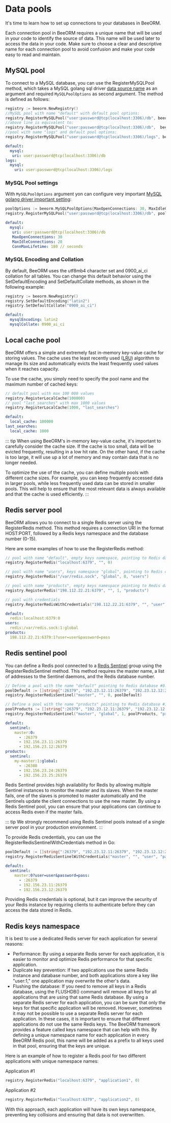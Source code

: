 # Data pools

It's time to learn how to set up connections to your databases in BeeORM.

Each connection pool in BeeORM requires a unique name that will be used in your code to identify the source of data. This name will be used later to access the data in your code. 
Make sure to choose a clear and descriptive name for each connection pool to avoid confusion and make your code easy to read and maintain.

## MySQL pool

To connect to a MySQL database, you can use the RegisterMySQLPool method, which takes a MySQL golang sql driver [data source name](https://github.com/go-sql-driver/mysql#dsn-data-source-name) as an argument 
and required `MySQLPoolOptions` as second argument. The method is defined as follows:

```go
registry := beeorm.NewRegistry()
//MySQL pool with name "default" with default pool options:
registry.RegisterMySQLPool("user:password@tcp(localhost:3306)/db", beeorm.MySQLPoolOptions{})
//above line is equivalent to:
registry.RegisterMySQLPool("user:password@tcp(localhost:3306)/db",  beeorm.MySQLPoolOptions{}, "default")
//pool with name "logs" and default pool options:
registry.RegisterMySQLPool("user:password@tcp(localhost:3306)/logs", beeorm.MySQLPoolOptions{}, "logs")
```

```yml
default:
  mysql: 
   uri: user:password@tcp(localhost:3306)/db
logs:
  mysql: 
    uri: user:password@tcp(localhost:3306)/logs
```

### MySQL Pool settings

With `MySQLPoolOptions` argument yon can configure very important [MySQL golang driver important setting](https://github.com/go-sql-driver/mysql#important-settings):

```go
poolOptions := beeorm.MySQLPoolOptions{MaxOpenConnections: 30, MaxIdleConnections: 20, ConnMaxLifetime: 3 * time.Minute}
registry.RegisterMySQLPool("user:password@tcp(localhost:3306)/db", poolOptions)
```

```yml
default:
  mysql: 
   uri: user:password@tcp(localhost:3306)/db
   MaxOpenConnections: 30
   MaxIdleConnections: 20
   ConnMaxLifetime: 180 // seconds
```

### MySQL Encoding and Collation

By default, BeeORM uses the utf8mb4 character set and 0900_ai_ci collation for all tables. You can change this default behavior using the SetDefaultEncoding and SetDefaultCollate methods, as shown in the following example:

```go
registry := beeorm.NewRegistry()
registry.SetDefaultEncoding("latin2")
registry.SetDefaultCollate("0900_ai_ci")
```

```yml
default:
  mysqlEncoding: latin2
  mysqlCollate: 0900_ai_ci
```

## Local cache pool

BeeORM offers a simple and extremely fast in-memory key-value cache for storing values. The cache uses the least recently used ([LRU](https://en.wikipedia.org/wiki/Cache_replacement_policies#Least_recently_used_(LRU))) algorithm to manage its size and automatically evicts the least frequently used values when it reaches capacity.

To use the cache, you simply need to specify the pool name and the maximum number of cached keys:

```go
// default pool with max 100 000 values
registry.RegisterLocalCache(100000)
// pool "last_searches" with max 1000 values
registry.RegisterLocalCache(1000, "last_searches")
```

```yml
default:
  local_cache: 100000
last_searches:
  local_cache: 1000
```

::: tip
When using BeeORM's in-memory key-value cache, it's important to carefully consider the cache size. If the cache is too small, data will be evicted frequently, resulting in a low hit rate. On the other hand, if the cache is too large, it will use up a lot of memory and may contain data that is no longer needed.

To optimize the use of the cache, you can define multiple pools with different cache sizes. For example, you can keep frequently accessed data in larger pools, while less frequently used data can be stored in smaller pools. This will help to ensure that the most relevant data is always available and that the cache is used efficiently.
:::

## Redis server pool

BeeORM allows you to connect to a single Redis server using the RegisterRedis method. This method requires a connection URI in the format HOST:PORT, followed by a Redis keys namespace and the database number (0-15).

Here are some examples of how to use the RegisterRedis method:

```go
// pool with name "default", empty keys namespace, pointing to Redis database #0:
registry.RegisterRedis("localhost:6379", "", 0)

// pool with name "users", keys namespace "global", pointing to Redis database #0:
registry.RegisterRedis("/var/redis.sock", "global", 0, "users")

// pool with name "products", empty keys namespace pointing to Redis database #1:
registry.RegisterRedis("198.112.22.21:6379", "", 1, "products")

// pool with credentials
registry.RegisterRedisWithCredentials("198.112.22.21:6379", "", "user", "password"," 1, "products")
```

```yml
default:
  redis:localhost:6379:0
users:
  redis:/var/redis.sock:1:global
products:
  198.112.22.21:6379:1?user=user&password=pass
```

## Redis sentinel pool

You can define a Redis pool connected to a [Redis Sentinel](https://redis.io/topics/sentinel) group using the RegisterRedisSentinel method. 
This method requires the master name, a list of addresses to the Sentinel daemons, and the Redis database number.

```go
// Define a pool with the name "default" pointing to Redis database #0: 
poolDefault := []string{":26379", "192.23.12.11:26379", "192.23.12.12:26379"}
registry.RegisterRedisSentinel("master", "", 0, poolDefault)

// Define a pool with the name "products" pointing to Redis database #1:
poolProducts := []string{":26379", "192.23.12.11:26379", "192.23.12.12:26379"}
registry.RegisterRedisSentinel("master", "global", 1, poolProducts, "products")
```

```yml
default:
  sentinel:
    master:0:
      - :26379
      - 192.156.23.11:26379
      - 192.156.23.12:26379
products:
  sentinel:
    my-master:1:global:
      - :26380
      - 192.156.23.24:26379
      - 192.156.23.25:26379
```

Redis Sentinel provides high availability for Redis by allowing multiple Sentinel instances to monitor the master and its slaves. When the master fails, one of the slaves is promoted to master automatically and the Sentinels update the client connections to use the new master. By using a Redis Sentinel pool, you can ensure that your applications can continue to access Redis even if the master fails.

::: tip
We strongly recommend using Redis Sentinel pools instead of a single server pool in your production environment.
:::

To provide Redis credentials, you can use the RegisterRedisSentinelWithCredentials method in Go:

```go
poolDefault := []string{":26379", "192.23.12.11:26379", "192.23.12.12:26379"}
registry.RegisterRedisSentinelWithCredentials("master", "", "user", "password", 0, poolDefault)
```

```yml
default:
  sentinel:
    master:0?user=user&password=pass:
      - :26379
      - 192.156.23.11:26379
      - 192.156.23.12:26379
```

Providing Redis credentials is optional, but it can improve the security of your Redis instance by requiring clients to authenticate before they can access the data stored in Redis.

## Redis keys namespace

It is best to use a dedicated Redis server for each application for several reasons:

 * Performance: By using a separate Redis server for each application, it is easier to monitor and optimize Redis performance for that specific application.
 * Duplicate key prevention: If two applications use the same Redis instance and database number, and both applications store a key like "user:1," one application may overwrite the other's data.
 * Flushing the database: If you need to remove all keys in a Redis database, using the FLUSHDB() command will remove all keys for all applications that are using that same Redis database. By using a separate Redis server for each application, you can be sure that only the keys for that specific application will be removed.
However, sometimes it may not be possible to use a separate Redis server for each application. In these cases, it is important to ensure that different applications do not use the same Redis keys. The BeeORM framework provides a feature called keys namespace that can help with this. By defining a unique namespace name for each application in every BeeORM Redis pool, this name will be added as a prefix to all keys used in that pool, ensuring that the keys are unique.

Here is an example of how to register a Redis pool for two different applications with unique namespace names:

Application #1
```go
registry.RegisterRedis("localhost:6379", "application1", 0)
```

Application #2
```go
registry.RegisterRedis("localhost:6379", "application2", 0)
```

With this approach, each application will have its own keys namespace, preventing key collisions and ensuring that data is not overwritten.

